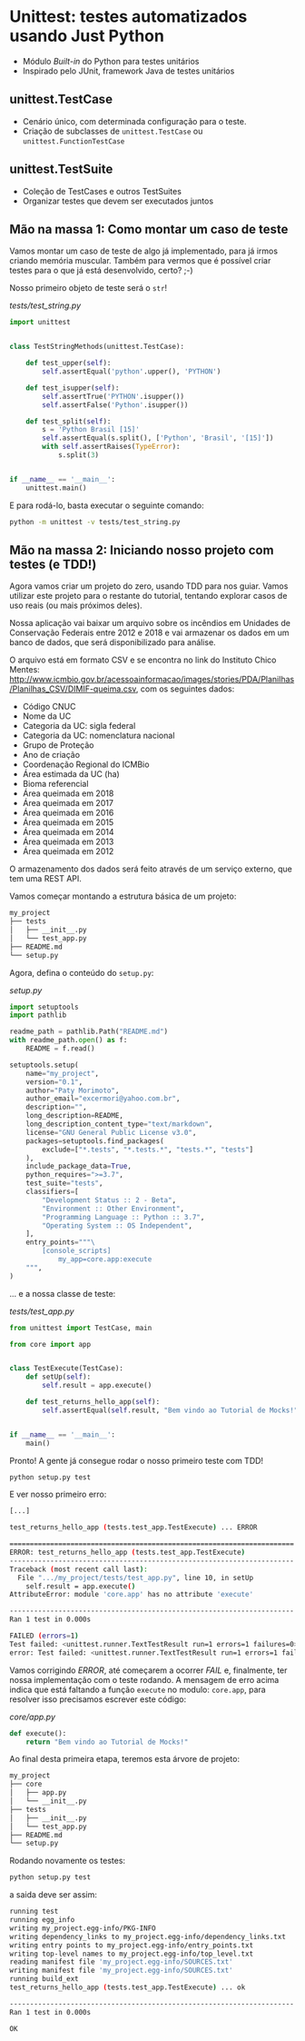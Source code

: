 # Unittest: testes automatizados usando Just Python

 * Módulo *Built-in* do Python para testes unitários
 * Inspirado pelo JUnit, framework Java de testes unitários

## unittest.TestCase

 * Cenário único, com determinada configuração para o teste.
 * Criação de subclasses de `unittest.TestCase` ou `unittest.FunctionTestCase`

## unittest.TestSuite

 * Coleção de TestCases e outros TestSuites
 * Organizar testes que devem ser executados juntos

## Mão na massa 1: Como montar um caso de teste

Vamos montar um caso de teste de algo já implementado, para já irmos criando memória muscular. Também para vermos que é possível criar testes para o que já está desenvolvido, certo? ;-)

Nosso primeiro objeto de teste será o `str`!

_tests/test_string.py_
```python
import unittest


class TestStringMethods(unittest.TestCase):

    def test_upper(self):
        self.assertEqual('python'.upper(), 'PYTHON')

    def test_isupper(self):
        self.assertTrue('PYTHON'.isupper())
        self.assertFalse('Python'.isupper())

    def test_split(self):
        s = 'Python Brasil [15]'
        self.assertEqual(s.split(), ['Python', 'Brasil', '[15]'])
        with self.assertRaises(TypeError):
            s.split(3)


if __name__ == '__main__':
    unittest.main()
```

E para rodá-lo, basta executar o seguinte comando:

```bash
python -m unittest -v tests/test_string.py
```


## Mão na massa 2: Iniciando nosso projeto com testes (e TDD!)

Agora vamos criar um projeto do zero, usando TDD para nos guiar. Vamos utilizar este projeto para o restante do tutorial, tentando explorar casos de uso reais (ou mais próximos deles).

Nossa aplicação vai baixar um arquivo sobre os incêndios em Unidades de Conservação Federais entre 2012 e 2018 e vai armazenar os dados em um banco de dados, que será disponibilizado para análise.

O arquivo está em formato CSV e se encontra no link do Instituto Chico Mentes: http://www.icmbio.gov.br/acessoainformacao/images/stories/PDA/Planilhas/Planilhas_CSV/DIMIF-queima.csv, com os seguintes dados:
- Código CNUC
- Nome da UC
- Categoria da UC: sigla federal
- Categoria da UC: nomenclatura nacional
- Grupo de Proteção
- Ano de criação
- Coordenação Regional do ICMBio
- Área estimada da UC (ha)
- Bioma referencial
- Área queimada em 2018
- Área queimada em 2017
- Área queimada em 2016
- Área queimada em 2015
- Área queimada em 2014
- Área queimada em 2013
- Área queimada em 2012

O armazenamento dos dados será feito através de um serviço externo, que tem uma REST API.

Vamos começar montando a estrutura básica de um projeto:

```bash
my_project
├── tests
│   ├── __init__.py
│   └── test_app.py
├── README.md
└── setup.py
```

Agora, defina o conteúdo do `setup.py`:

_setup.py_
```python
import setuptools
import pathlib

readme_path = pathlib.Path("README.md")
with readme_path.open() as f:
    README = f.read()

setuptools.setup(
    name="my_project",
    version="0.1",
    author="Paty Morimoto",
    author_email="excermori@yahoo.com.br",
    description="",
    long_description=README,
    long_description_content_type="text/markdown",
    license="GNU General Public License v3.0",
    packages=setuptools.find_packages(
        exclude=["*.tests", "*.tests.*", "tests.*", "tests"]
    ),
    include_package_data=True,
    python_requires=">=3.7",
    test_suite="tests",
    classifiers=[
        "Development Status :: 2 - Beta",
        "Environment :: Other Environment",
        "Programming Language :: Python :: 3.7",
        "Operating System :: OS Independent",
    ],
    entry_points="""\
        [console_scripts]
            my_app=core.app:execute
    """,
)
```

... e a nossa classe de teste:

_tests/test_app.py_
```python
from unittest import TestCase, main

from core import app


class TestExecute(TestCase):
    def setUp(self):
        self.result = app.execute()

    def test_returns_hello_app(self):
        self.assertEqual(self.result, "Bem vindo ao Tutorial de Mocks!")


if __name__ == '__main__':
    main()
```

Pronto! A gente já consegue rodar o nosso primeiro teste com TDD!

```bash
python setup.py test
```

E ver nosso primeiro erro:

```bash
[...]

test_returns_hello_app (tests.test_app.TestExecute) ... ERROR

======================================================================
ERROR: test_returns_hello_app (tests.test_app.TestExecute)
----------------------------------------------------------------------
Traceback (most recent call last):
  File ".../my_project/tests/test_app.py", line 10, in setUp
    self.result = app.execute()
AttributeError: module 'core.app' has no attribute 'execute'

----------------------------------------------------------------------
Ran 1 test in 0.000s

FAILED (errors=1)
Test failed: <unittest.runner.TextTestResult run=1 errors=1 failures=0>
error: Test failed: <unittest.runner.TextTestResult run=1 errors=1 failures=0>
```

Vamos corrigindo _ERROR_, até começarem a ocorrer _FAIL_ e, finalmente, ter nossa implementação com o teste rodando.
A mensagem de erro acima indica que está faltando a função `execute` no modulo: `core.app`, para resolver isso precisamos escrever este código:

_core/app.py_
```python
def execute():
    return "Bem vindo ao Tutorial de Mocks!"
```

Ao final desta primeira etapa, teremos esta árvore de projeto:

```bash
my_project
├── core
│   ├── app.py
│   └── __init__.py
├── tests
│   ├── __init__.py
│   └── test_app.py
├── README.md
└── setup.py
```

Rodando novamente os testes:

```bash
python setup.py test
```
a saida deve ser assim:
```bash
running test
running egg_info
writing my_project.egg-info/PKG-INFO
writing dependency_links to my_project.egg-info/dependency_links.txt
writing entry points to my_project.egg-info/entry_points.txt
writing top-level names to my_project.egg-info/top_level.txt
reading manifest file 'my_project.egg-info/SOURCES.txt'
writing manifest file 'my_project.egg-info/SOURCES.txt'
running build_ext
test_returns_hello_app (tests.test_app.TestExecute) ... ok

----------------------------------------------------------------------
Ran 1 test in 0.000s

OK
```

